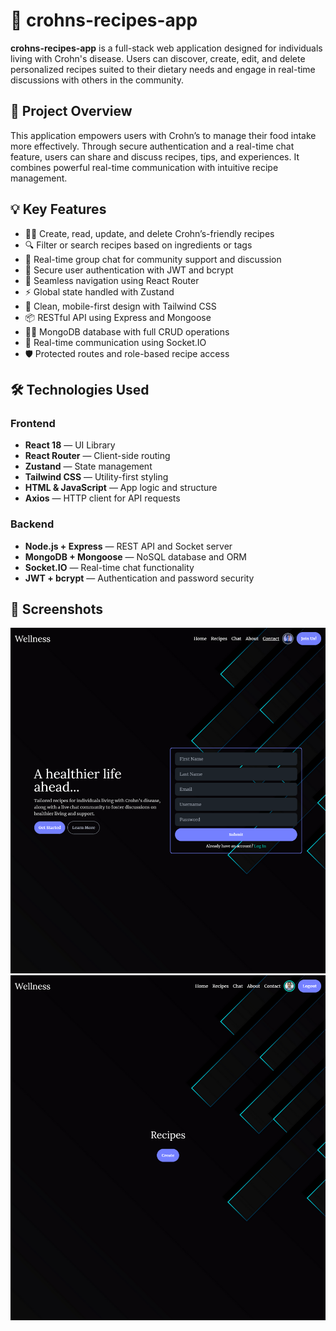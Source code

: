 # 🥗 crohns-recipes-app

**crohns-recipes-app** is a full-stack web application designed for individuals living with Crohn's disease. Users can discover, create, edit, and delete personalized recipes suited to their dietary needs and engage in real-time discussions with others in the community.

## 🎯 Project Overview

This application empowers users with Crohn’s to manage their food intake more effectively. Through secure authentication and a real-time chat feature, users can share and discuss recipes, tips, and experiences. It combines powerful real-time communication with intuitive recipe management.

## 💡 Key Features

- 🧑‍🍳 Create, read, update, and delete Crohn’s-friendly recipes
- 🔍 Filter or search recipes based on ingredients or tags
- 💬 Real-time group chat for community support and discussion
- 🔐 Secure user authentication with JWT and bcrypt
- 🧭 Seamless navigation using React Router
- ⚡ Global state handled with Zustand
- 🎨 Clean, mobile-first design with Tailwind CSS
- 📦 RESTful API using Express and Mongoose
- 🧑‍💻 MongoDB database with full CRUD operations
- 📨 Real-time communication using Socket.IO
- 🛡️ Protected routes and role-based recipe access

## 🛠️ Technologies Used

### Frontend

- **React 18** — UI Library
- **React Router** — Client-side routing
- **Zustand** — State management
- **Tailwind CSS** — Utility-first styling
- **HTML & JavaScript** — App logic and structure
- **Axios** — HTTP client for API requests

### Backend

- **Node.js + Express** — REST API and Socket server
- **MongoDB + Mongoose** — NoSQL database and ORM
- **Socket.IO** — Real-time chat functionality
- **JWT + bcrypt** — Authentication and password security

## 📸 Screenshots

![Registration Page](./frontend/src/assets/screenshot.png)
![Recipe Page](./frontend/src/assets/screenshot1.png)
